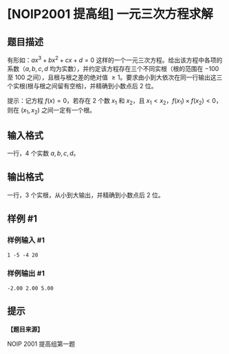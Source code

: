 # [NOIP2001 提高组] 一元三次方程求解

## 题目描述

有形如：$a x^3 + b x^2 + c x + d = 0$  这样的一个一元三次方程。给出该方程中各项的系数（$a,b,c,d$ 均为实数），并约定该方程存在三个不同实根（根的范围在 $-100$ 至 $100$ 之间），且根与根之差的绝对值 $\ge 1$。要求由小到大依次在同一行输出这三个实根(根与根之间留有空格)，并精确到小数点后 $2$ 位。

提示：记方程 $f(x) = 0$，若存在 $2$ 个数 $x_1$ 和 $x_2$，且 $x_1 < x_2$，$f(x_1) \times f(x_2) < 0$，则在 $(x_1, x_2)$ 之间一定有一个根。

## 输入格式

一行，$4$ 个实数 $a, b, c, d$。

## 输出格式

一行，$3$ 个实根，从小到大输出，并精确到小数点后 $2$ 位。

## 样例 #1

### 样例输入 #1

```
1 -5 -4 20
```

### 样例输出 #1

```
-2.00 2.00 5.00
```

## 提示

**【题目来源】**

NOIP 2001 提高组第一题
